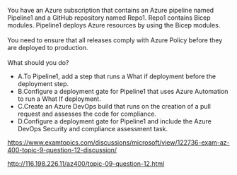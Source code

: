 You have an Azure subscription that contains an Azure pipeline named Pipeline1 and a GitHub repository named Repo1. Repo1 contains Bicep modules. Pipeline1 deploys Azure resources by using the Bicep modules.<br/><br/>You need to ensure that all releases comply with Azure Policy before they are deployed to production.<br/><br/>What should you do?<ul><li class="multi-choice-item"><span class="multi-choice-letter" data-choice-letter="A">A.</span>To Pipeline1, add a step that runs a What if deployment before the deployment step.</li><li class="multi-choice-item"><span class="multi-choice-letter" data-choice-letter="B">B.</span>Configure a deployment gate for Pipeline1 that uses Azure Automation to run a What If deployment.</li><li class="multi-choice-item"><span class="multi-choice-letter" data-choice-letter="C">C.</span>Create an Azure DevOps build that runs on the creation of a pull request and assesses the code for compliance.</li><li class="multi-choice-item correct-hidden"><span class="multi-choice-letter" data-choice-letter="D">D.</span>Configure a deployment gate for Pipeline1 and include the Azure DevOps Security and compliance assessment task.</li></ul><p><a href="https://www.examtopics.com/discussions/microsoft/view/122736-exam-az-400-topic-9-question-12-discussion/">https://www.examtopics.com/discussions/microsoft/view/122736-exam-az-400-topic-9-question-12-discussion/</a></p><p><a href="http://116.198.226.11/az400/topic-09-question-12.html">http://116.198.226.11/az400/topic-09-question-12.html</a></p><script src="https://giscus.app/client.js"                    data-repo="azsamples/az204"                    data-repo-id="R_kgDOMRXzDQ"                    data-category="General"                    data-category-id="DIC_kwDOMRXzDc4Cgi27"                    data-mapping="pathname"                    data-strict="1"                    data-reactions-enabled="0"                    data-emit-metadata="0"                    data-input-position="bottom"                    data-theme="preferred_color_scheme"                    data-lang="en"                    crossorigin="anonymous"                    async>                    </script>